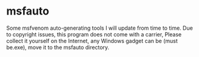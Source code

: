 # msfauto
Some msfvenom auto-generating tools
I will update from time to time.
Due to copyright issues, this program does not come with a carrier, Please collect it yourself on the Internet, any Windows gadget can be (must be.exe), 
move it to the msfauto directory.

